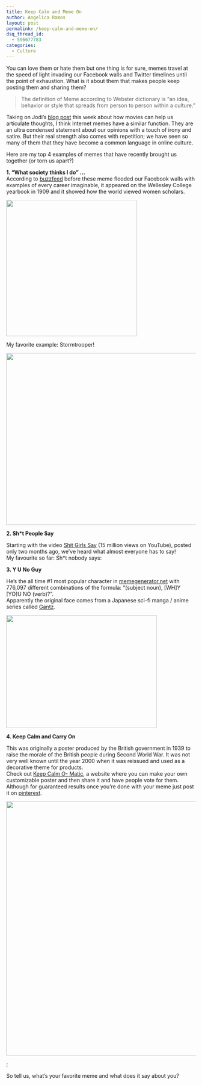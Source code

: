 ```yaml
---
title: Keep Calm and Meme On
author: Angelica Ramos
layout: post
permalink: /keep-calm-and-meme-on/
dsq_thread_id:
  - 596677783
categories:
  - Culture
---
```

You can love them or hate them but one thing is for sure, memes travel at the speed of light invading our Facebook walls and Twitter timelines until the point of exhaustion. What is it about them that makes people keep posting them and sharing them?

> The definition of Meme according to Webster dictionary is &#8220;an idea, behavior or style that spreads from person to person within a culture.&#8221;

Taking on Jodi&#8217;s <a href="http://hypenotic.com/meaning-fulmarketing/8677/how-say-anything-helped-me-say-something" target="_blank">blog post</a> this week about how movies can help us articulate thoughts, I think Internet memes have a similar function. They are an ultra condensed statement about our opinions with a touch of irony and satire. But their real strength also comes with repetition; we have seen so many of them that they have become a common language in online culture.

Here are my top 4 examples of memes that have recently brought us together (or torn us apart?)

**1. “What society thinks I do” …**  
According to <a href="http://www.buzzfeed.com/babymantis/how-people-see-me-is-older-than-you-think-1opu" target="_blank">buzzfeed</a> before these meme flooded our Facebook walls with examples of every career imaginable, it appeared on the Wellesley College yearbook in 1909 and it showed how the world viewed women scholars.

<a style="text-align: center;" href="http://hypenotic.com/meaning-fulmarketing/8711/keep-calm-and-meme-on/attachment/wellesley" rel="attachment wp-att-8713"><img class="aligncenter  wp-image-8713" title="wellesley" alt="" src="http://hypenotic.com/wordpress/wp-content/uploads/2012/03/wellesley-580x604.jpg" width="348" height="362" /></a>

My favorite example: Stormtrooper!

<a href="http://hypenotic.com/meaning-fulmarketing/8711/keep-calm-and-meme-on/attachment/what-i-do-meme-stormtrooper" rel="attachment wp-att-8727"><img class="aligncenter size-medium wp-image-8727" title="what-i-do-meme-stormtrooper" alt="" src="http://hypenotic.com/wordpress/wp-content/uploads/2012/03/what-i-do-meme-stormtrooper-580x457.jpg" width="580" height="457" /></a>

**2. Sh*t People Say**

Starting with the video <a href="http://youtu.be/u-yLGIH7W9Y" target="_blank">Shit Girls Say</a> (15 million views on YouTube), posted only two months ago, we&#8217;ve heard what almost everyone has to say!  
My favourite so far: Sh*t nobody says:



**3. Y U No Guy**

He’s the all time #1 most popular character in <a href="http://memegenerator.net/instance/15224346?urlName=Y-U-No&browsingOrder=Popular&browsingTimeSpan=Week" target="_blank">memegenerator.net</a> with 776,097 different combinations of the formula: “(subject noun), [WH]Y [YO]U NO (verb)?”.  
Apparently the original face comes from a Japanese sci-fi manga / anime series called <a title="Know Your Meme" href="http://knowyourmeme.com/memes/y-u-no-guy" target="_blank">Gantz</a>.

<a href="http://hypenotic.com/meaning-fulmarketing/8711/keep-calm-and-meme-on/attachment/y-u-no" rel="attachment wp-att-8720"><img class="aligncenter size-full wp-image-8720" title="y u no" alt="" src="http://hypenotic.com/wordpress/wp-content/uploads/2012/03/y-u-no.jpg" width="400" height="300" /></a>

**4. Keep Calm and Carry On**

This was originally a poster produced by the British government in 1939 to raise the morale of the British people during Second World War. It was not very well known until the year 2000 when it was reissued and used as a decorative theme for products.  
Check out <a href="http://www.keepcalm-o-matic.co.uk/" target="_blank">Keep Calm O- Matic</a>, a website where you can make your own customizable poster and then share it and have people vote for them. Although for guaranteed results once you&#8217;re done with your meme just post it on <a href="http://pinterest.com/maryelf/keep-calm-and-carry-on/" target="_blank">pinterest</a>.

<a href="http://hypenotic.com/meaning-fulmarketing/8711/keep-calm-and-meme-on/attachment/calm" rel="attachment wp-att-8712"><img class="aligncenter size-medium wp-image-8712" title="Keep Calm and Meme On" alt="" src="http://hypenotic.com/wordpress/wp-content/uploads/2012/03/calm-580x676.jpg" width="580" height="676" /></a>

;

So tell us, what’s your favorite meme and what does it say about you?